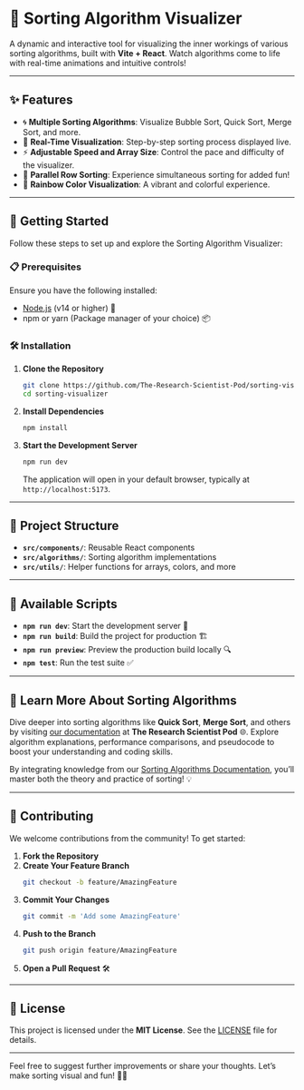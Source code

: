 # 🎨 Sorting Algorithm Visualizer

A dynamic and interactive tool for visualizing the inner workings of various sorting algorithms, built with **Vite + React**. Watch algorithms come to life with real-time animations and intuitive controls!

---

## ✨ Features

- 🌀 **Multiple Sorting Algorithms**: Visualize Bubble Sort, Quick Sort, Merge Sort, and more.
- 🎥 **Real-Time Visualization**: Step-by-step sorting process displayed live.
- ⚡ **Adjustable Speed and Array Size**: Control the pace and difficulty of the visualizer.
- 🧩 **Parallel Row Sorting**: Experience simultaneous sorting for added fun!
- 🌈 **Rainbow Color Visualization**: A vibrant and colorful experience.

---

## 🚀 Getting Started

Follow these steps to set up and explore the Sorting Algorithm Visualizer:

### 📋 Prerequisites

Ensure you have the following installed:

- [Node.js](https://nodejs.org/) (v14 or higher) 🌟
- npm or yarn (Package manager of your choice) 📦

### 🛠 Installation

1. **Clone the Repository**  
   ```bash
   git clone https://github.com/The-Research-Scientist-Pod/sorting-visualizer.git
   cd sorting-visualizer
   ```

2. **Install Dependencies**  
   ```bash
   npm install
   ```

3. **Start the Development Server**  
   ```bash
   npm run dev
   ```

   The application will open in your default browser, typically at `http://localhost:5173`.

---

## 📂 Project Structure

- **`src/components/`**: Reusable React components  
- **`src/algorithms/`**: Sorting algorithm implementations  
- **`src/utils/`**: Helper functions for arrays, colors, and more  

---

## 📜 Available Scripts

- **`npm run dev`**: Start the development server 🚀  
- **`npm run build`**: Build the project for production 🏗  
- **`npm run preview`**: Preview the production build locally 🔍  
- **`npm test`**: Run the test suite ✅  

---

## 📖 Learn More About Sorting Algorithms

Dive deeper into sorting algorithms like **Quick Sort**, **Merge Sort**, and others by visiting [our documentation](https://researchdatapod.com/dsa/) at **The Research Scientist Pod** 🌐. Explore algorithm explanations, performance comparisons, and pseudocode to boost your understanding and coding skills.  

By integrating knowledge from our [Sorting Algorithms Documentation](https://researchdatapod.com/dsa/), you’ll master both the theory and practice of sorting! 💡

---

## 🤝 Contributing

We welcome contributions from the community! To get started:

1. **Fork the Repository**  
2. **Create Your Feature Branch**  
   ```bash
   git checkout -b feature/AmazingFeature
   ```
3. **Commit Your Changes**  
   ```bash
   git commit -m 'Add some AmazingFeature'
   ```
4. **Push to the Branch**  
   ```bash
   git push origin feature/AmazingFeature
   ```
5. **Open a Pull Request** 🛠

---

## 📜 License

This project is licensed under the **MIT License**. See the [LICENSE](LICENSE) file for details.  

---

Feel free to suggest further improvements or share your thoughts. Let’s make sorting visual and fun! 🚀🌟
